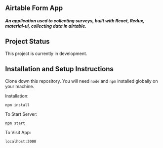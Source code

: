 ## Airtable Form App


##### An application used to collecting surveys, built with React, Redux, material-ui, collecting data in airtable.


## Project Status
This project is currently in development.

## Installation and Setup Instructions


Clone down this repository. You will need `node` and `npm` installed globally on your machine.  

Installation:

`npm install`  

To Start Server:

`npm start`  

To Visit App:

`localhost:3000`  
